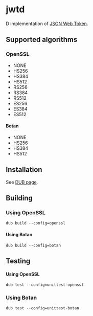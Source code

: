 # jwtd
D implementation of [JSON Web Token](http://jwt.io/).

## Supported algorithms

### OpenSSL
- NONE
- HS256
- HS384
- HS512
- RS256
- RS384
- RS512
- ES256
- ES384
- ES512
	
#### Botan
- NONE
- HS256
- HS384
- HS512

## Installation

See [DUB page](http://code.dlang.org/packages/jwtd).

## Building

### Using OpenSSL
```
dub build --config=openssl
```
#### Using Botan
```
dub build --config=botan
```

## Testing

#### Using OpenSSL
```
dub test --config=unittest-openssl
```
### Using Botan
```
dub test --config=unittest-botan
```





